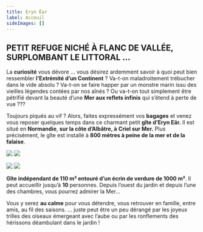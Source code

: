 ```yaml
---
title: Eryn Ëar
label: Acceuil
sideImages: []
---
```


## PETIT REFUGE NICHÉ À FLANC DE VALLÉE,  SURPLOMBANT LE LITTORAL …

La **curiosité** vous dévore … vous désirez ardemment savoir à quoi peut bien ressembler **l’Extrémité d’un Continent** ? Va-t-on maladroitement trébucher dans le vide absolu ? Va-t-on se faire happer par un monstre marin issu des vieilles légendes contées par nos aînés ? Ou va-t-on tout simplement être pétrifié devant la beauté d’une **Mer aux reflets infinis** qui s’étend à perte de vue ???

Toujours piqués au vif ? Alors, faites expressément vos **bagages** et venez vous reposer quelques temps dans ce charmant petit **gîte d’Eryn Eär.** Il est situé en **Normandie**, **sur la côte d’Albâtre, à** **Criel sur Mer.** Plus précisément, le gîte est installé à **800 mètres à peine de la mer et de la falaise**.

![](/uploads/accueil_7.jpg) ![](/uploads/accueil_8.jpg) 

![](/uploads/accueil_5.jpg) ![](/uploads/accueil_6.jpg)

**Gîte indépendant de 110 m² entouré d’un écrin de verdure de 1000 m²**. Il peut accueillir jusqu’à **10** personnes. Depuis l’ouest du jardin et depuis l’une des chambres, vous pourrez admirer la Mer…

Vous y serez **au calme** pour vous détendre, vous retrouver en famille, entre amis, au fil des saisons. … juste peut être un peu dérangé par les joyeux trilles des oiseaux émergeant avec l’aube ou par les ronflements des hérissons déambulant dans le jardin !

